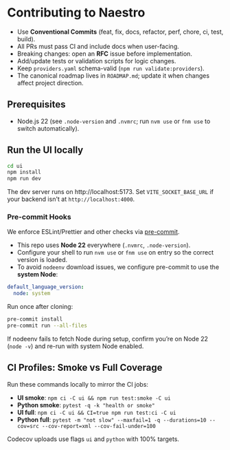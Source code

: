 # Contributing to Naestro
- Use **Conventional Commits** (feat, fix, docs, refactor, perf, chore, ci, test, build).
- All PRs must pass CI and include docs when user-facing.
- Breaking changes: open an **RFC** issue before implementation.
- Add/update tests or validation scripts for logic changes.
- Keep `providers.yaml` schema-valid (`npm run validate:providers`).
- The canonical roadmap lives in `ROADMAP.md`; update it when changes affect project direction.

## Prerequisites

 - Node.js 22 (see `.node-version` and `.nvmrc`; run `nvm use` or `fnm use` to switch automatically).

## Run the UI locally

```bash
cd ui
npm install
npm run dev
```

The dev server runs on http://localhost:5173. Set `VITE_SOCKET_BASE_URL` if your backend isn't at `http://localhost:4000`.

### Pre-commit Hooks

We enforce ESLint/Prettier and other checks via [pre-commit](https://pre-commit.com/).

 - This repo uses **Node 22** everywhere (`.nvmrc`, `.node-version`).
 - Configure your shell to run `nvm use` or `fnm use` on entry so the correct version is loaded.
 - To avoid `nodeenv` download issues, we configure pre-commit to use the **system Node**:

```yaml
default_language_version:
  node: system
```

Run once after cloning:

```bash
pre-commit install
pre-commit run --all-files
```

If nodeenv fails to fetch Node during setup, confirm you’re on Node 22 (`node -v`) and re-run with system Node enabled.

## CI Profiles: Smoke vs Full Coverage

Run these commands locally to mirror the CI jobs:

- **UI smoke**: `npm ci -C ui && npm run test:smoke -C ui`
- **Python smoke**: `pytest -q -k "health or smoke"`
- **UI full**: `npm ci -C ui && CI=true npm run test:ci -C ui`
- **Python full**: `pytest -m "not slow" --maxfail=1 -q --durations=10 --cov=src --cov-report=xml --cov-fail-under=100`

Codecov uploads use flags `ui` and `python` with 100% targets.

